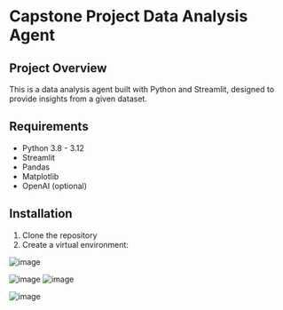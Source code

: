 # Capstone Project Data Analysis Agent

## Project Overview
This is a data analysis agent built with Python and Streamlit, designed to provide insights from a given dataset.

## Requirements
- Python 3.8 - 3.12
- Streamlit
- Pandas
- Matplotlib
- OpenAI (optional)

## Installation
1. Clone the repository
2. Create a virtual environment:

 ![image](https://github.com/user-attachments/assets/86580c40-9c80-487e-917e-66572c1f266c)

![image](https://github.com/user-attachments/assets/0e5adc16-a9a4-4cca-a162-53a1ee52bb14)
![image](https://github.com/user-attachments/assets/06a8855f-52ce-407b-b725-fb53ee3cc0b4)

![image](https://github.com/user-attachments/assets/35d4f8b6-8fb1-4db1-814b-7429a5af4ca7)

